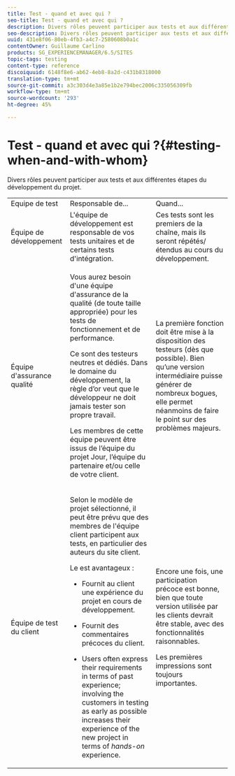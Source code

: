 ```yaml
---
title: Test - quand et avec qui ?
seo-title: Test - quand et avec qui ?
description: Divers rôles peuvent participer aux tests et aux différentes étapes du développement du projet
seo-description: Divers rôles peuvent participer aux tests et aux différentes étapes du développement du projet
uuid: 431e8f06-80eb-4fb3-a4c7-2580608b0a1c
contentOwner: Guillaume Carlino
products: SG_EXPERIENCEMANAGER/6.5/SITES
topic-tags: testing
content-type: reference
discoiquuid: 6148f8e6-ab62-4eb8-8a2d-c431b8318000
translation-type: tm+mt
source-git-commit: a3c303d4e3a85e1b2e794bec2006c335056309fb
workflow-type: tm+mt
source-wordcount: '293'
ht-degree: 45%

---
```



# Test - quand et avec qui ?{#testing-when-and-with-whom}

Divers rôles peuvent participer aux tests et aux différentes étapes du développement du projet.

<table>
 <tbody>
  <tr>
   <td>Equipe de test</td>
   <td>Responsable de... </td>
   <td>Quand...</td>
  </tr>
  <tr>
   <td>Équipe de développement</td>
   <td>L'équipe de développement est responsable de vos tests unitaires et de certains tests d'intégration.</td>
   <td>Ces tests sont les premiers de la chaîne, mais ils seront répétés/étendus au cours du développement.</td>
  </tr>
  <tr>
   <td>Équipe d'assurance qualité</td>
   <td><p>Vous aurez besoin d'une équipe d'assurance de la qualité (de toute taille appropriée) pour les tests de fonctionnement et de performance.</p> <p>Ce sont des testeurs neutres et dédiés. Dans le domaine du développement, la règle d’or veut que le développeur ne doit jamais tester son propre travail.</p> <p>Les membres de cette équipe peuvent être issus de l’équipe du projet Jour, l’équipe du partenaire et/ou celle de votre client.</p> </td>
   <td><p>La première fonction doit être mise à la disposition des testeurs (dès que possible). Bien qu’une version intermédiaire puisse générer de nombreux bogues, elle permet néanmoins de faire le point sur des problèmes majeurs.</p> </td>
  </tr>
  <tr>
   <td>Équipe de test du client</td>
   <td><p>Selon le modèle de projet sélectionné, il peut être prévu que des membres de l'équipe client participent aux tests, en particulier des auteurs du site client.</p> <p>Le est avantageux :</p>
    <ul>
     <li><p>Fournit au client une expérience du projet en cours de développement.</p> </li>
     <li><p>Fournit des commentaires précoces du client.</p> </li>
     <li><p>Users often express their requirements in terms of past experience; involving the customers in testing as early as possible increases their experience of the new project in terms of <i>hands-on</i> experience.</p> </li>
    </ul> </td>
   <td><p>Encore une fois, une participation précoce est bonne, bien que toute version utilisée par les clients devrait être stable, avec des fonctionnalités raisonnables.</p> <p>Les premières impressions sont toujours importantes.</p> </td>
  </tr>
 </tbody>
</table>


